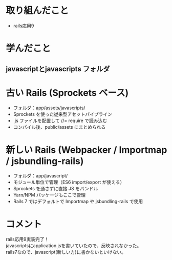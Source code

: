 # 取り組んだこと
- rails応用9 

# 学んだこと
## javascriptとjavascripts フォルダ
# 古い Rails (Sprockets ベース)
- フォルダ：app/assets/javascripts/
- Sprockets を使った従来型アセットパイプライン
- .js ファイルを配置して //= require で読み込む
- コンパイル後、public/assets にまとめられる

# 新しい Rails (Webpacker / Importmap / jsbundling-rails)
- フォルダ：app/javascript/
- モジュール単位で管理（ES6 import/export が使える）
- Sprockets を通さずに直接 JS をバンドル
- Yarn/NPM パッケージもここで管理
- Rails 7 ではデフォルトで Importmap や jsbundling-rails で使用

# コメント
rails応用9実装完了！  
javascriptsにapplication.jsを書いていたので、反映されなかった。  
rails7なので、javascript(新しい方)に書かないといけない。